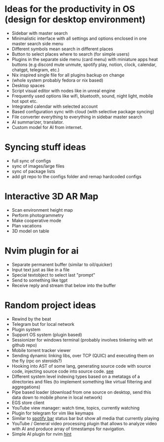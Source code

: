 # Ideas for the productivity in OS (design for desktop environment)

- Sidebar with master search
- Minimalistic interface with all settings and options enclosed in one master
  search side menu
- Different symbols mean search in different places
- Button to select places where to search (for simple users)
- Plugins in the separate side menu (card menu) with miniature apps heat
  buttons (e.g discord mute unmute, spotify play, notion, clock, calendar,
  chatgpt, telegram, etc.)
- Nix inspired single file for all plugins backup on change
- (whole system probably fedora or nix based)
- Desktop spaces
- Script visual editor with nodes like in unreal engine
- Frequently used options like wifi, bluetooth, sound, night light, mobile hot
  spot etc.
- Integrated calendar with selected account
- Based configuration sync with cloud (with selective package syncing)
- File converter everything to everything in sidebar master search
- AI summarizer, translator.
- Custom model for AI from internet.

# Syncing stuff ideas

- full sync of configs
- sync of images/large files
- sync of package lists
- add git repo to the configs folder and remap hardcoded configs

# Interactive 3D AR Map

- Scan environment height map
- Perform photogrammetry
- Make cooperative mode
- Plan vacations
- 3D model on table

# Nvim plugin for ai

- Separate permanent buffer (similar to oil/quicker)
- Input text just as like in a file
- Special textobject to select last "prompt"
- Send to something like tgpt
- Receive reply and stream that below into the buffer

# Random project ideas

- Rewind by the beat
- Telegram but for local network
- Plugin system
- Support OS system (plugin based)
- Sessionizer for windows terminal (probably involves tinkering with wt github
  repo)
- Mobile torrent tracker viewer
- Sending dynamic linking libs, over TCP (QUIC) and executing them on the fly
  (rpc on steroids?)
- Hooking into AST of some lang, generating source code with source code,
  injecting source code into source code.
  [see](https://www.youtube.com/watch?v=FFgvV0sA3kU)
- Different system level indexing types based on a metatags of a directories
  and files (to implement something like virtual filtering and aggregations)
- Pipe based loader (download from one source on desktop, send this data down
  to mobile phone in local network)
- EGS store client
- YouTube view manager: watch time, topics, currently watching
- Plugin for telegram for vim like keymaps
- Similar to [spotify bar](https://github.com/Debuggingss/SpotifyWidget) status
  bar but show all media that currently playing
- YouTube / General video processing plugin that allows to analyze video with
  AI and produce array of timestamps for navigation.
- Simple AI plugin for nvim [hint](https://www.youtube.com/watch?v=HlfjpstqXwE)
